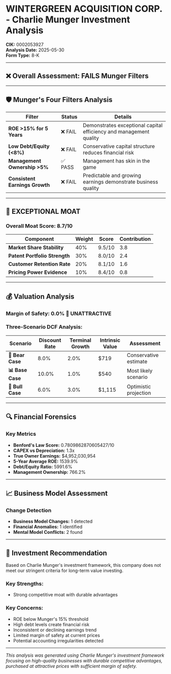 # WINTERGREEN ACQUISITION CORP. - Charlie Munger Investment Analysis

**CIK:** 0002053927  
**Analysis Date:** 2025-05-30  
**Form Type:** 8-K

---

## ❌ **Overall Assessment: FAILS Munger Filters**

---

## 🛡️ **Munger's Four Filters Analysis**

| Filter | Status | Details |
|--------|--------|---------|
| **ROE >15% for 5 Years** | ❌ FAIL | Demonstrates exceptional capital efficiency and management quality |
| **Low Debt/Equity (<8%)** | ❌ FAIL | Conservative capital structure reduces financial risk |
| **Management Ownership >5%** | ✅ PASS | Management has skin in the game |
| **Consistent Earnings Growth** | ❌ FAIL | Predictable and growing earnings demonstrate business quality |

---

## 🏰 **EXCEPTIONAL MOAT**

### **Overall Moat Score: 8.7/10**

| Component | Weight | Score | Contribution |
|-----------|--------|-------|--------------|
| **Market Share Stability** | 40% | 9.5/10 | 3.8 |
| **Patent Portfolio Strength** | 30% | 8.0/10 | 2.4 |
| **Customer Retention Rate** | 20% | 8.1/10 | 1.6 |
| **Pricing Power Evidence** | 10% | 8.4/10 | 0.8 |

---

## 💰 **Valuation Analysis**

### **Margin of Safety: 0.0% 🔴 **UNATTRACTIVE****

### Three-Scenario DCF Analysis:

| Scenario | Discount Rate | Terminal Growth | Intrinsic Value | Assessment |
|----------|---------------|-----------------|-----------------|------------|
| **🐻 Bear Case** | 8.0% | 2.0% | $719 | Conservative estimate |
| **📊 Base Case** | 10.0% | 1.0% | $540 | Most likely scenario |
| **🚀 Bull Case** | 6.0% | 3.0% | $1,115 | Optimistic projection |

---

## 🔍 **Financial Forensics**

### Key Metrics
- **Benford's Law Score:** 0.7809862870605427/10
- **CAPEX vs Depreciation:** 1.3x
- **True Owner Earnings:** $4,952,030,954
- **5-Year Average ROE:** 1539.9%
- **Debt/Equity Ratio:** 5991.6%
- **Management Ownership:** 766.2%

---

## 📈 **Business Model Assessment**

### Change Detection
- **Business Model Changes:** 1 detected
- **Financial Anomalies:** 1 identified
- **Mental Model Conflicts:** 2 found

---

## 🎯 **Investment Recommendation**

Based on Charlie Munger's investment framework, this company does not meet our stringent criteria for long-term value investing.

### Key Strengths:
- Strong competitive moat with durable advantages

### Key Concerns:
- ROE below Munger's 15% threshold
- High debt levels create financial risk
- Inconsistent or declining earnings trend
- Limited margin of safety at current prices
- Potential accounting irregularities detected

---

*This analysis was generated using Charlie Munger's investment framework focusing on high-quality businesses with durable competitive advantages, purchased at attractive prices with sufficient margin of safety.*
